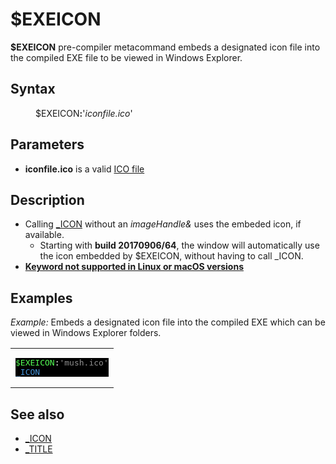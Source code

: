 <style>pre.codeide, pre.outputfixed, .outputcrt0 { background-color: #000 !important; color: #FFF !important; }</style><!DOCTYPE html>
<html class="client-nojs" dir="ltr" lang="en">
<head>
<title>$EXEICON - QB64 Phoenix Edition Wiki</title>
</head>
<body class="mediawiki ltr sitedir-ltr mw-hide-empty-elt ns-0 ns-subject page-_EXEICON rootpage-_EXEICON skin-vector action-view skin-vector-legacy vector-feature-language-in-header-enabled vector-feature-language-in-main-page-header-disabled vector-feature-language-alert-in-sidebar-disabled vector-feature-sticky-header-disabled vector-feature-sticky-header-edit-disabled vector-feature-table-of-contents-disabled vector-feature-visual-enhancement-next-disabled">
<div class="mw-body" id="content" role="main">
<a id="top"></a>
<h1 class="firstHeading mw-first-heading" id="firstHeading"><span class="mw-page-title-main">$EXEICON</span></h1>
<div class="vector-body" id="bodyContent">
<div class="mw-body-content mw-content-ltr" dir="ltr" id="mw-content-text" lang="en"><div class="mw-parser-output"><p><b>$EXEICON</b> pre-compiler  metacommand embeds a designated icon file into the compiled EXE file to be viewed in Windows Explorer.
</p>
<h2><span class="mw-headline" id="Syntax">Syntax</span></h2>
<dl><dd><a class="mw-selflink selflink">$EXEICON</a><b>:</b>'<i>iconfile.ico</i>'</dd></dl>
<p>
</p>
<h2><span class="mw-headline" id="Parameters">Parameters</span></h2>
<ul><li><b>iconfile.ico</b> is a valid <a class="extiw" href="https://en.wikipedia.org/wiki/ICO_(file_format)" title="wikipedia:ICO (file format)">ICO file</a></li></ul>
<p>
</p>
<h2><span class="mw-headline" id="Description">Description</span></h2>
<ul><li>Calling <a href="ICON" title="ICON">_ICON</a> without an <i>imageHandle&amp;</i> uses the embeded icon, if available.
<ul><li>Starting with <b>build 20170906/64</b>, the window will automatically use the icon embedded by <a class="mw-selflink selflink">$EXEICON</a>, without having to call _ICON.</li></ul></li>
<li><b><a href="Keywords_currently_not_supported_by_QB64#Keywords_not_supported_in_Linux_or_macOS_versions" title="Keywords currently not supported by QB64">Keyword not supported in Linux or macOS versions</a></b></li></ul>
<p>
</p>
<h2><span class="mw-headline" id="Examples">Examples</span></h2>
<p><i>Example:</i> Embeds a designated icon file into the compiled EXE which can be viewed in Windows Explorer folders.
</p>
<table cellpadding="15px" width="100%">
<tbody><tr>
<td><pre class="codeide"><a class="mw-selflink selflink"><span style="color:#55FF55;">$EXEICON</span></a>:<span style="color:#919191;">'mush.ico'</span>
<a href="ICON" title="ICON"><span style="color:#4593D8;">_ICON</span></a>
</pre>
</td></tr></tbody></table>
<p>
</p>
<h2><span class="mw-headline" id="See_also">See also</span></h2>
<ul><li><a href="ICON" title="ICON">_ICON</a></li>
<li><a href="TITLE" title="TITLE">_TITLE</a></li></ul>
<p>
</p>
<!-- 
NewPP limit report
Cached time: 20240715061214
Cache expiry: 86400
Reduced expiry: false
Complications: [show‐toc]
CPU time usage: 0.039 seconds
Real time usage: 0.053 seconds
Preprocessor visited node count: 64/1000000
Post‐expand include size: 1059/2097152 bytes
Template argument size: 126/2097152 bytes
Highest expansion depth: 4/100
Expensive parser function count: 0/100
Unstrip recursion depth: 0/20
Unstrip post‐expand size: 10/5000000 bytes
-->
<!--
Transclusion expansion time report (%,ms,calls,template)
100.00%   33.884      1 -total
 11.78%    3.992      1 Template:Small
  9.26%    3.139      1 Template:PageParameters
  8.59%    2.912      1 Template:PageNavigation
  8.33%    2.822      1 Template:PageSyntax
  7.20%    2.441      1 Template:PageSeeAlso
  6.86%    2.325      1 Template:Cm
  6.43%    2.178      1 Template:CodeStart
  6.39%    2.165      3 Template:Parameter
  6.35%    2.153      1 Template:Text
-->
<!-- Saved in parser cache with key qb64pnix_mw19894-mwmb_:pcache:idhash:134-0!canonical and timestamp 20240715061214 and revision id 8976.
 -->
</div>
</div>
</div>
</div>
</body>
</html>